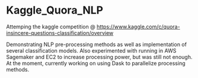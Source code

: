 # Kaggle_Quora_NLP

Attemping the kaggle competition @ https://www.kaggle.com/c/quora-insincere-questions-classification/overview

Demonstrating NLP pre-processing methods as well as implementation of several classification models. Also experimented with running in AWS Sagemaker and EC2 to increase processing power, but was still not enough. At the moment, currently working on using Dask to parallelize processing methods.
